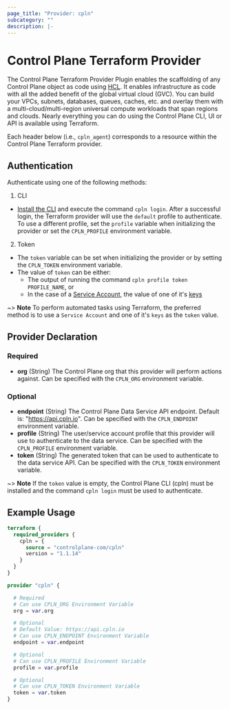 ```yaml
---
page_title: "Provider: cpln"
subcategory: ""
description: |-
---
```


# Control Plane Terraform Provider

The Control Plane Terraform Provider Plugin enables the scaffolding of any Control Plane object as code using [HCL](https://www.terraform.io/docs/language/syntax/configuration.html). It enables infrastructure as code with all the added benefit of the global virtual cloud (GVC). You can build your VPCs, subnets, databases, queues, caches, etc. and overlay them with a multi-cloud/multi-region universal compute workloads that span regions and clouds. Nearly everything you can do using the Control Plane CLI, UI or API is available using Terraform.

Each header below (i.e., `cpln_agent`) corresponds to a resource within the Control Plane Terraform provider.

## Authentication

Authenticate using one of the following methods:

1. CLI

- [Install the CLI](https://docs.controlplane.com/reference/cli#installation) and execute the command `cpln login`. After a successful login, the Terraform provider will use the `default` profile to authenticate. To use a different profile, set the `profile` variable when initializing the provider or set the `CPLN_PROFILE` environment variable.

2. Token

- The `token` variable can be set when initializing the provider or by setting the `CPLN_TOKEN` environment variable.
- The value of `token` can be either:
  - The output of running the command `cpln profile token PROFILE_NAME`, or
  - In the case of a [Service Account](https://docs.controlplane.com/reference/serviceaccount), the value of one of it's [keys](https://docs.controlplane.com/reference/serviceaccount#keys)

~> **Note** To perform automated tasks using Terraform, the preferred method is to use a `Service Account` and one of it's `keys` as the `token` value.

## Provider Declaration

### Required

- **org** (String) The Control Plane org that this provider will perform actions against. Can be specified with the `CPLN_ORG` environment variable.

### Optional

- **endpoint** (String) The Control Plane Data Service API endpoint. Default is: "https://api.cpln.io". Can be specified with the `CPLN_ENDPOINT` environment variable.
- **profile** (String) The user/service account profile that this provider will use to authenticate to the data service. Can be specified with the `CPLN_PROFILE` environment variable.
- **token** (String) The generated token that can be used to authenticate to the data service API. Can be specified with the `CPLN_TOKEN` environment variable.

~> **Note** If the `token` value is empty, the Control Plane CLI (cpln) must be installed and the command `cpln login` must be used to authenticate.

## Example Usage

```terraform
terraform {
  required_providers {
    cpln = {
      source = "controlplane-com/cpln"
      version = "1.1.14"
    }
  }
}

provider "cpln" {

  # Required
  # Can use CPLN_ORG Environment Variable
  org = var.org

  # Optional
  # Default Value: https://api.cpln.io
  # Can use CPLN_ENDPOINT Environment Variable
  endpoint = var.endpoint

  # Optional
  # Can use CPLN_PROFILE Environment Variable
  profile = var.profile

  # Optional
  # Can use CPLN_TOKEN Environment Variable
  token = var.token
}
```
